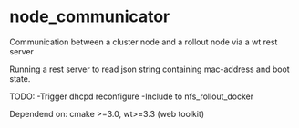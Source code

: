 # node_communicator
Communication between a cluster node and a rollout node via a wt rest server

Running a rest server to read json string containing mac-address and boot state. 

TODO: 
  -Trigger dhcpd reconfigure
  -Include to nfs_rollout_docker


Dependend on: cmake >=3.0, wt>=3.3 (web toolkit)
